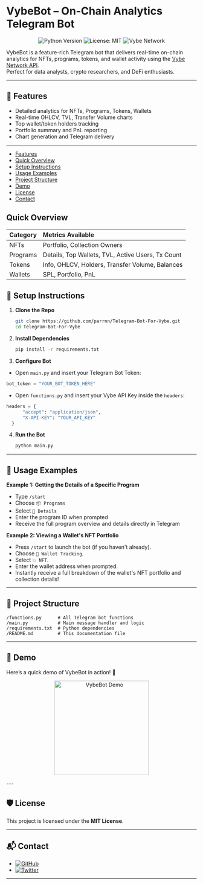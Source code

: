 # VybeBot – On-Chain Analytics Telegram Bot

<p align="center">
  <img src="https://img.shields.io/badge/Python-3.10+-blue.svg" alt="Python Version" />
  <img src="https://img.shields.io/badge/License-MIT-green.svg" alt="License: MIT" />
  <img src="https://img.shields.io/badge/Powered%20By-Vybe%20Network-purple.svg" alt="Vybe Network" />
</p>

VybeBot is a feature-rich Telegram bot that delivers real-time on-chain analytics for NFTs, programs, tokens, and wallet activity using the [Vybe Network API](https://docs.vybenetwork.com).  
Perfect for data analysts, crypto researchers, and DeFi enthusiasts.

---

## 🚀 Features

- Detailed analytics for NFTs, Programs, Tokens, Wallets
- Real-time OHLCV, TVL, Transfer Volume charts
- Top wallet/token holders tracking
- Portfolio summary and PnL reporting
- Chart generation and Telegram delivery

---
- [Features](#-features)
- [Quick Overview](#quick-overview)
- [Setup Instructions](#-setup-instructions)
- [Usage Examples](#-usage-examples)
- [Project Structure](#-project-structure)
- [Demo](#-demo-coming-soon)
- [License](#-license)
- [Contact](#-contact)
## Quick Overview
| Category | Metrics Available |
|:---------|:------------------|
| NFTs     | Portfolio, Collection Owners |
| Programs | Details, Top Wallets, TVL, Active Users, Tx Count |
| Tokens   | Info, OHLCV, Holders, Transfer Volume, Balances |
| Wallets  | SPL, Portfolio, PnL |

## 🧰 Setup Instructions

1. **Clone the Repo**
   ```bash
   git clone https://github.com/parrnn/Telegram-Bot-For-Vybe.git
   cd Telegram-Bot-For-Vybe
   ```

2. **Install Dependencies**
   ```bash
   pip install -r requirements.txt
   ```

3. **Configure Bot**
 
- Open `main.py` and insert your Telegram Bot Token:

```python
bot_token = "YOUR_BOT_TOKEN_HERE"
```

 - Open `functions.py` and insert your Vybe API Key inside the `headers`:

```python
headers = {
      "accept": "application/json",
      "X-API-KEY": "YOUR_API_KEY"
  }
```

4. **Run the Bot**
   ```bash
   python main.py
   ```

---

## 📖 Usage Examples

**Example 1: Getting the Details of a Specific Program**
- Type `/start`
- Choose `📦 Programs`
- Select `📄 Details`
- Enter the program ID when prompted
- Receive the full program overview and details directly in Telegram

**Example 2: Viewing a Wallet's NFT Portfolio**
- Press `/start` to launch the bot (if you haven't already).
- Choose `🧾 Wallet Tracking`.
- Select `💥 NFT`.
- Enter the wallet address when prompted.
- Instantly receive a full breakdown of the wallet's NFT portfolio and collection details!


---

## 📂 Project Structure

```
/functions.py      # All Telegram bot functions
/main.py           # Main message handler and logic
/requirements.txt  # Python dependencies
/README.md         # This documentation file
```

---

## 📸 Demo

Here’s a quick demo of VybeBot in action! 🚀

<p align="center">
  <img src="https://github.com/parrnn/Telegram-Bot-For-Vybe/blob/main/Tutorial/VYBE.gif?raw=true" alt="VybeBot Demo" width="250"/>
</p>
---

## 🛡 License

This project is licensed under the **MIT License**.

---

## 📬 Contact

- [![GitHub](https://img.shields.io/badge/-GitHub-181717?logo=github&logoColor=white)](https://github.com/parrnn)
- [![Twitter](https://img.shields.io/badge/-Twitter-1DA1F2?logo=twitter&logoColor=white)](https://twitter.com/par_rnn)

---

